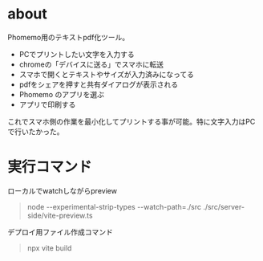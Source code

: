 # about
Phomemo用のテキストpdf化ツール。

- PCでプリントしたい文字を入力する
- chromeの「デバイスに送る」でスマホに転送
- スマホで開くとテキストやサイズが入力済みになってる
- pdfをシェアを押すと共有ダイアログが表示される
- Phomemo のアプリを選ぶ
- アプリで印刷する

これでスマホ側の作業を最小化してプリントする事が可能。特に文字入力はPCで行いたかった。

# 実行コマンド
ローカルでwatchしながらpreview
> node --experimental-strip-types --watch-path=./src ./src/server-side/vite-preview.ts

デプロイ用ファイル作成コマンド
> npx vite build
